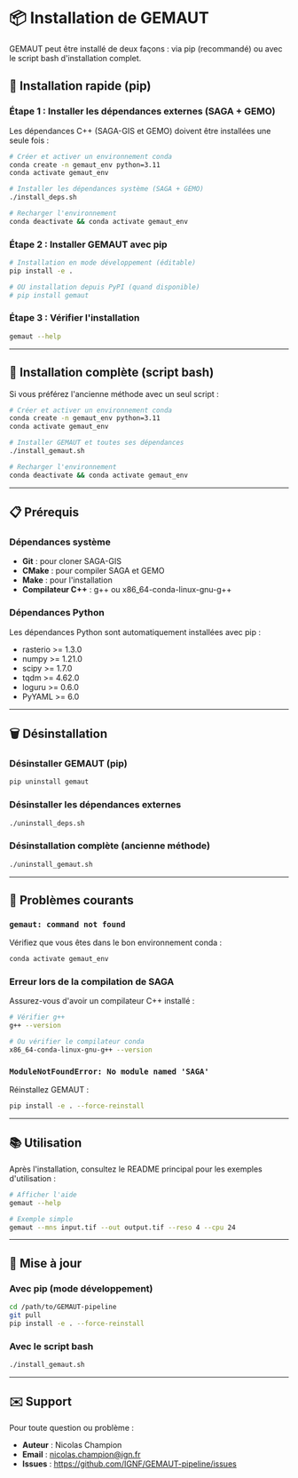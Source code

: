 # 📦 Installation de GEMAUT

GEMAUT peut être installé de deux façons : via pip (recommandé) ou avec le script bash d'installation complet.

## 🚀 Installation rapide (pip)

### Étape 1 : Installer les dépendances externes (SAGA + GEMO)

Les dépendances C++ (SAGA-GIS et GEMO) doivent être installées une seule fois :

```bash
# Créer et activer un environnement conda
conda create -n gemaut_env python=3.11
conda activate gemaut_env

# Installer les dépendances système (SAGA + GEMO)
./install_deps.sh

# Recharger l'environnement
conda deactivate && conda activate gemaut_env
```

### Étape 2 : Installer GEMAUT avec pip

```bash
# Installation en mode développement (éditable)
pip install -e .

# OU installation depuis PyPI (quand disponible)
# pip install gemaut
```

### Étape 3 : Vérifier l'installation

```bash
gemaut --help
```

---

## 🔧 Installation complète (script bash)

Si vous préférez l'ancienne méthode avec un seul script :

```bash
# Créer et activer un environnement conda
conda create -n gemaut_env python=3.11
conda activate gemaut_env

# Installer GEMAUT et toutes ses dépendances
./install_gemaut.sh

# Recharger l'environnement
conda deactivate && conda activate gemaut_env
```

---

## 📋 Prérequis

### Dépendances système
- **Git** : pour cloner SAGA-GIS
- **CMake** : pour compiler SAGA et GEMO
- **Make** : pour l'installation
- **Compilateur C++** : g++ ou x86_64-conda-linux-gnu-g++

### Dépendances Python
Les dépendances Python sont automatiquement installées avec pip :
- rasterio >= 1.3.0
- numpy >= 1.21.0
- scipy >= 1.7.0
- tqdm >= 4.62.0
- loguru >= 0.6.0
- PyYAML >= 6.0

---

## 🗑️ Désinstallation

### Désinstaller GEMAUT (pip)
```bash
pip uninstall gemaut
```

### Désinstaller les dépendances externes
```bash
./uninstall_deps.sh
```

### Désinstallation complète (ancienne méthode)
```bash
./uninstall_gemaut.sh
```

---

## 🐛 Problèmes courants

### `gemaut: command not found`
Vérifiez que vous êtes dans le bon environnement conda :
```bash
conda activate gemaut_env
```

### Erreur lors de la compilation de SAGA
Assurez-vous d'avoir un compilateur C++ installé :
```bash
# Vérifier g++
g++ --version

# Ou vérifier le compilateur conda
x86_64-conda-linux-gnu-g++ --version
```

### `ModuleNotFoundError: No module named 'SAGA'`
Réinstallez GEMAUT :
```bash
pip install -e . --force-reinstall
```

---

## 📚 Utilisation

Après l'installation, consultez le README principal pour les exemples d'utilisation :
```bash
# Afficher l'aide
gemaut --help

# Exemple simple
gemaut --mns input.tif --out output.tif --reso 4 --cpu 24
```

---

## 🔄 Mise à jour

### Avec pip (mode développement)
```bash
cd /path/to/GEMAUT-pipeline
git pull
pip install -e . --force-reinstall
```

### Avec le script bash
```bash
./install_gemaut.sh
```

---

## ✉️ Support

Pour toute question ou problème :
- **Auteur** : Nicolas Champion
- **Email** : nicolas.champion@ign.fr
- **Issues** : https://github.com/IGNF/GEMAUT-pipeline/issues
